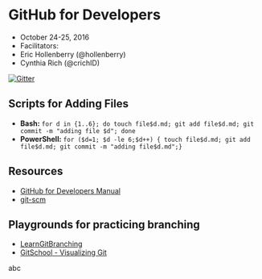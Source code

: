 # GitHub for Developers

- October 24-25, 2016
- Facilitators:
 - Eric Hollenberry (@hollenberry)
 - Cynthia Rich (@crichID)

[![Gitter](https://badges.gitter.im/githubteacher/githubfordevelopers-oct-24.svg)](https://gitter.im/githubteacher/githubfordevelopers-oct-24?utm_source=badge&utm_medium=badge&utm_campaign=pr-badge&utm_content=body_badge) 

## Scripts for Adding Files

- **Bash:** `for d in {1..6}; do touch file$d.md; git add file$d.md; git commit -m "adding file $d"; done`
- **PowerShell:** `for ($d=1; $d -le 6;$d++) { touch file$d.md; git add file$d.md; git commit -m "adding file$d.md";}`

## Resources

- [GitHub for Developers Manual](manual/github-for-developers-student-manual.pdf)
- [git-scm](https://git-scm.com)

## Playgrounds for practicing branching
- [LearnGitBranching](http://learngitbranching.js.org/?NODEMO)
- [GitSchool - Visualizing Git](http://git-school.github.io/visualizing-git/)

abc
